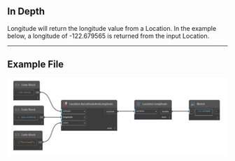 ## In Depth
Longitude will return the longitude value from a Location. In the example below, a longitude of -122.679565 is returned from the input Location.
___
## Example File

![Longitude](./DynamoUnits.Location.Longitude_img.jpg)


